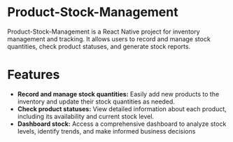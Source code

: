 # Product-Stock-Management
Product-Stock-Management is a React Native project for inventory management and tracking. It allows users to record and manage stock quantities, check product statuses, and generate stock reports.

# Features
- **Record and manage stock quantities:** Easily add new products to the inventory and update their stock quantities as needed.
- **Check product statuses:** View detailed information about each product, including its availability and current stock level.
- **Dashboard stock:** Access a comprehensive dashboard to analyze stock levels, identify trends, and make informed business decisions
